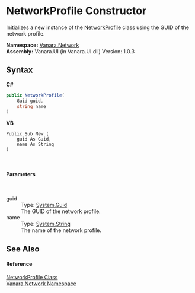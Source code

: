 # NetworkProfile Constructor 
 

Initializes a new instance of the <a href="8cd2dd4b-a89b-2f32-d7bd-ecc6dd64bcef">NetworkProfile</a> class using the GUID of the network profile.

**Namespace:**&nbsp;<a href="6f9c0845-1a20-2cb1-a754-0b5e90c1683a">Vanara.Network</a><br />**Assembly:**&nbsp;Vanara.UI (in Vanara.UI.dll) Version: 1.0.3

## Syntax

**C#**<br />
``` C#
public NetworkProfile(
	Guid guid,
	string name
)
```

**VB**<br />
``` VB
Public Sub New ( 
	guid As Guid,
	name As String
)
```

<br />

#### Parameters
&nbsp;<dl><dt>guid</dt><dd>Type: <a href="http://msdn2.microsoft.com/en-us/library/cey1zx63" target="_blank">System.Guid</a><br />The GUID of the network profile.</dd><dt>name</dt><dd>Type: <a href="http://msdn2.microsoft.com/en-us/library/s1wwdcbf" target="_blank">System.String</a><br />The name of the network profile.</dd></dl>

## See Also


#### Reference
<a href="8cd2dd4b-a89b-2f32-d7bd-ecc6dd64bcef">NetworkProfile Class</a><br /><a href="6f9c0845-1a20-2cb1-a754-0b5e90c1683a">Vanara.Network Namespace</a><br />